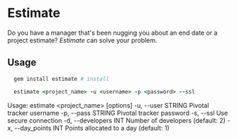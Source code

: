 # Estimate

Do you have a manager that's been nugging you about an end date or a project estimate?
*Estimate* can solve your problem.

## Usage

```ruby
  gem install estimate # install

  estimate <project_name> -u <username> -p <password> --ssl
```

Usage: estimate <project_name> [options]
    -u, --user STRING                Pivotal tracker username
    -p, --pass STRING                Pivotal tracker password
    -s, --ssl                        Use secure connection
    -d, --developers INT             Number of developers (default: 2)
    -x, --day_points INT             Points allocated to a day (default: 1)
